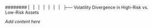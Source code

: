 ######## |   |   |   |   |   |   |   ├── Volatility Divergence in High-Risk vs. Low-Risk Assets

*Add content here*
